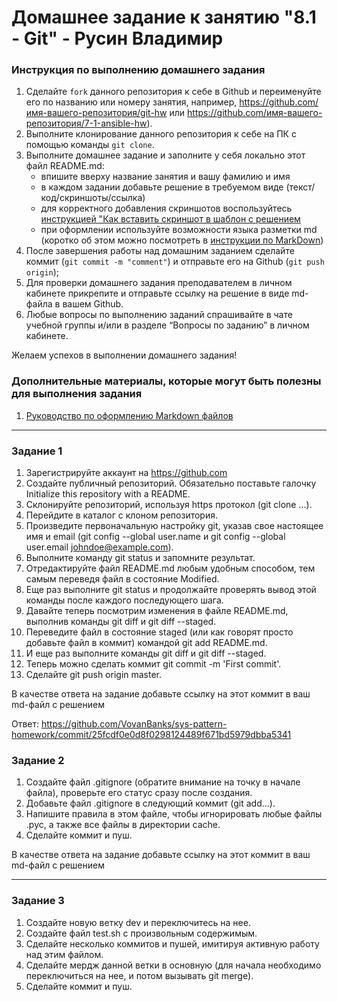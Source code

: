 # Домашнее задание к занятию "8.1 - Git" - Русин Владимир


### Инструкция по выполнению домашнего задания

   1. Сделайте `fork` данного репозитория к себе в Github и переименуйте его по названию или номеру занятия, например, https://github.com/имя-вашего-репозитория/git-hw или  https://github.com/имя-вашего-репозитория/7-1-ansible-hw).
   2. Выполните клонирование данного репозитория к себе на ПК с помощью команды `git clone`.
   3. Выполните домашнее задание и заполните у себя локально этот файл README.md:
      - впишите вверху название занятия и вашу фамилию и имя
      - в каждом задании добавьте решение в требуемом виде (текст/код/скриншоты/ссылка)
      - для корректного добавления скриншотов воспользуйтесь [инструкцией "Как вставить скриншот в шаблон с решением](https://github.com/netology-code/sys-pattern-homework/blob/main/screen-instruction.md)
      - при оформлении используйте возможности языка разметки md (коротко об этом можно посмотреть в [инструкции  по MarkDown](https://github.com/netology-code/sys-pattern-homework/blob/main/md-instruction.md))
   4. После завершения работы над домашним заданием сделайте коммит (`git commit -m "comment"`) и отправьте его на Github (`git push origin`);
   5. Для проверки домашнего задания преподавателем в личном кабинете прикрепите и отправьте ссылку на решение в виде md-файла в вашем Github.
   6. Любые вопросы по выполнению заданий спрашивайте в чате учебной группы и/или в разделе “Вопросы по заданию” в личном кабинете.
   
Желаем успехов в выполнении домашнего задания!
   
### Дополнительные материалы, которые могут быть полезны для выполнения задания

1. [Руководство по оформлению Markdown файлов](https://gist.github.com/Jekins/2bf2d0638163f1294637#Code)

---

### Задание 1
   1. Зарегистрируйте аккаунт на https://github.com
   2. Создайте публичный репозиторий. Обязательно поставьте галочку Initialize this repository with a README.
   3. Склонируйте репозиторий, используя https протокол (git clone ...).
   4. Перейдите в каталог с клоном репозитория.
   5. Произведите первоначальную настройку git, указав свое настоящее имя и email (git config --global user.name и git config --global user.email johndoe@example.com).
 6. Выполните команду git status и запомните результат.
 7. Отредактируйте файл README.md любым удобным способом, тем самым переведя файл в состояние Modified.
 8. Еще раз выполните git status и продолжайте проверять вывод этой команды после каждого последующего шага.
 9. Давайте теперь посмотрим изменения в файле README.md, выполнив команды git diff и git diff --staged.
 10. Переведите файл в состояние staged (или как говорят просто добавьте файл в коммит) командой git add README.md.
 11. И еще раз выполните команды git diff и git diff --staged.
 12. Теперь можно сделать коммит git commit -m 'First commit'.
 13. Сделайте git push origin master.

 В качестве ответа на задание добавьте ссылку на этот коммит в ваш md-файл с решением
 
 Ответ: https://github.com/VovanBanks/sys-pattern-homework/commit/25fcdf0e0d8f0298124489f671bd5979dbba5341

### Задание 2

1. Создайте файл .gitignore (обратите внимание на точку в начале файла), проверьте его статус сразу после создания.
2. Добавьте файл .gitignore в следующий коммит (git add...).
3. Напишите правила в этом файле, чтобы игнорировать любые файлы .pyc, а также все файлы в директории cache.
4. Сделайте коммит и пуш.

 В качестве ответа на задание добавьте ссылку на этот коммит в ваш md-файл с решением

---


### Задание 3

1. Создайте новую ветку dev и переключитесь на нее.
2. Создайте файл test.sh с произвольным содержимым.
3. Сделайте несколько коммитов и пушей, имитируя активную работу над этим файлом.
4. Сделайте мердж данной ветки в основную (для начала необходимо переключиться на нее, и потом вызывать git merge).
5. Сделайте коммит и пуш.
